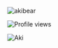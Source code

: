 ![akibear](https://user-images.githubusercontent.com/17002181/87846570-67b19e80-c903-11ea-84e1-81ca2090d91d.gif)

![Profile views](https://komarev.com/ghpvc/?username=akiq2016)

<img src="https://github-readme-stats.vercel.app/api?username=akiq2016&show_icons=true" align="top" alt="Aki" /> 
